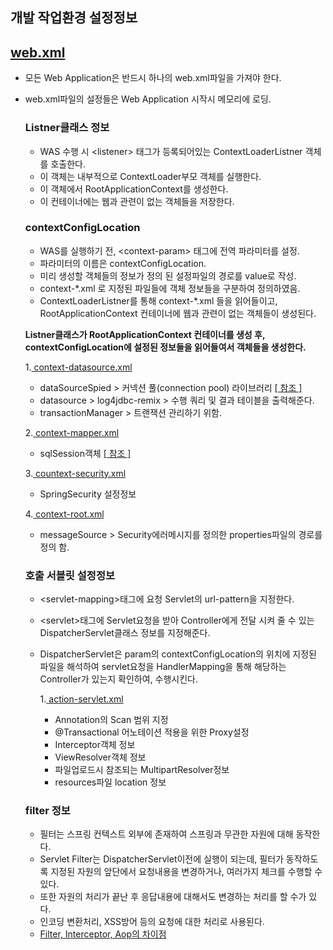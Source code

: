 ## 개발 작업환경 설정정보

## [ web.xml ]( https://github.com/Taesan94/OurNeighborhoodEvent/blob/master/src/main/webapp/WEB-INF/web.xml )
- 모든 Web Application은 반드시 하나의 web.xml파일을 가져야 한다.
- web.xml파일의 설정들은 Web Application 시작시 메모리에 로딩.

  ### Listner클래스 정보
  - WAS 수행 시 &lt;listener&gt; 태그가 등록되어있는 ContextLoaderListner 객체를 호출한다.
  - 이 객체는 내부적으로 ContextLoader부모 객체를 실행한다.
  - 이 객체에서 RootApplicationContext를 생성한다.
  - 이 컨테이너에는 웹과 관련이 없는 객체들을 저장한다.
  
  ### contextConfigLocation
  - WAS를 실행하기 전, &lt;context-param&gt; 태그에 전역 파라미터를 설정.
  - 파라미터의 이름은 contextConfigLocation.
  - 미리 생성할 객체들의 정보가 정의 된 설정파일의 경로를 value로 작성.
  - context-\*.xml 로 지정된 파일들에 객체 정보들을 구분하여 정의하였음.
  - ContextLoaderListner를 통해 context-\*.xml 들을 읽어들이고, RootApplicationContext 컨테이너에 웹과 관련이 없는 객체들이 생성된다.
  
  **Listner클래스가 RootApplicationContext 컨테이너를 생성 후, contextConfigLocation에 설정된 정보들을 읽어들여서 객체들을 생성한다.**

     1.[ context-datasource.xml ]( https://github.com/Taesan94/OurNeighborhoodEvent/blob/master/src/main/resources/config/spring/Sample_context-datasource_for_Git.xml )

     - dataSourceSpied > 커넥션 풀(connection pool) 라이브러리 [ [ 참조 ] ](https://d2.naver.com/helloworld/5102792)
     - datasource > log4jdbc-remix > 수행 쿼리 및 결과 테이블을 출력해준다.
     - transactionManager > 트랜잭션 관리하기 위함.

     2.[ context-mapper.xml ]( https://github.com/Taesan94/OurNeighborhoodEvent/blob/master/src/main/resources/config/spring/context-mapper.xml )

     - sqlSession객체 [ [ 참조 ] ]( http://mybatis.org/spring/ko/sqlsession.html )
      
     3.[ countext-security.xml ]( https://github.com/Taesan94/OurNeighborhoodEvent/blob/master/src/main/resources/config/spring/context-security.xml )

     - SpringSecurity 설정정보
      
     4.[ context-root.xml ]( https://github.com/Taesan94/OurNeighborhoodEvent/blob/master/src/main/resources/config/spring/context-root.xml )

     - messageSource > Security에러메시지를 정의한 properties파일의 경로를 정의 함.

  ### 호출 서블릿 설정정보
  - &lt;servlet-mapping&gt;태그에 요청 Servlet의 url-pattern을 지정한다.
  - &lt;servlet&gt;태그에 Servlet요청을 받아 Controller에게 전달 시켜 줄 수 있는 DispatcherServlet클래스 정보를 지정해준다.
  - DispatcherServlet은 param의 contextConfigLocation의 위치에 지정된 파일을 해석하여 servlet요청을 HandlerMapping을 통해 해당하는 Controller가 있는지 확인하여, 수행시킨다.
  
     1.[ action-servlet.xml ]( https://github.com/Taesan94/OurNeighborhoodEvent/blob/master/src/main/webapp/WEB-INF/config/action-servlet.xml )
      
     - Annotation의 Scan 범위 지정
     - @Transactional 어노테이션 적용을 위한 Proxy설정
     - Interceptor객체 정보
     - ViewResolver객체 정보
     - 파일업로드시 참조되는 MultipartResolver정보
     - resources파일 location 정보
     
  ### filter 정보
  - 필터는 스프링 컨텍스트 외부에 존재하여 스프링과 무관한 자원에 대해 동작한다.
  - Servlet Filter는 DispatcherServlet이전에 실행이 되는데, 필터가 동작하도록 지정된 자원의 앞단에서 요청내용을 변경하거나, 여러가지 체크를 수행할 수 있다.
  - 또한 자원의 처리가 끝난 후 응답내용에 대해서도 변경하는 처리를 할 수가 있다.
  - 인코딩 변환처리, XSS방어 등의 요청에 대한 처리로 사용된다.
  - [ Filter, Interceptor, Aop의 차이점 ]( https://goddaehee.tistory.com/154 )
  
  
  

